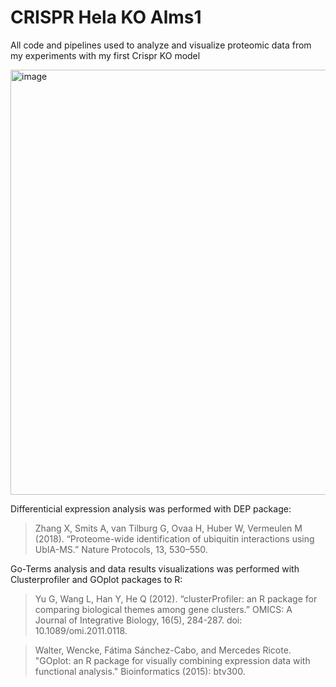 # CRISPR Hela KO Alms1
All code and pipelines used to analyze and visualize proteomic data from my experiments with my first Crispr KO model

<img width="680" alt="image" src="https://user-images.githubusercontent.com/43313385/185793045-267fe5a0-4bc1-42bf-9f81-bf1ec2e682fa.png">

Differenticial expression analysis was performed with DEP package:

>Zhang X, Smits A, van Tilburg G, Ovaa H, Huber W, Vermeulen M (2018). “Proteome-wide identification of ubiquitin interactions using UbIA-MS.” Nature Protocols, 13, 530–550.

Go-Terms analysis and data results visualizations was performed with Clusterprofiler and GOplot packages to R:

>Yu G, Wang L, Han Y, He Q (2012). “clusterProfiler: an R package for comparing biological themes among gene clusters.” OMICS: A Journal of Integrative Biology, 16(5), 284-287. doi: 10.1089/omi.2011.0118.

>Walter, Wencke, Fátima Sánchez-Cabo, and Mercedes Ricote. "GOplot: an R package for visually combining expression data with functional analysis." Bioinformatics (2015): btv300.
